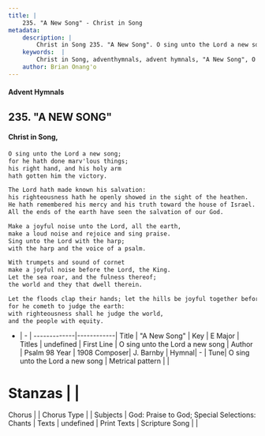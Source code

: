 ```yaml
---
title: |
    235. "A New Song" - Christ in Song
metadata:
    description: |
        Christ in Song 235. "A New Song". O sing unto the Lord a new song; for he hath done marv'lous things; his right hand, and his holy arm hath gotten him the victory. The Lord hath made known his salvation: his righteousness hath he openly showed in the sight of the heathen. He hath remembered his mercy and his truth toward the house of Israel. All the ends of the earth have seen the salvation of our God. Make a joyful noise unto the Lord, all the earth, make a loud noise and rejoice and sing praise. Sing unto the Lord with the harp; with the harp and the voice of a psalm. With trumpets and sound of cornet make a joyful noise before the Lord, the King. Let the sea roar, and the fulness thereof; the world and they that dwell therein. Let the floods clap their hands; let the hills be joyful together before the Lord; for he cometh to judge the earth: with righteousness shall he judge the world, and the people with equity.
    keywords:  |
        Christ in Song, adventhymnals, advent hymnals, "A New Song", O sing unto the Lord a new song. 
    author: Brian Onang'o
---
```


#### Advent Hymnals
## 235. "A NEW SONG"
####  Christ in Song,

```txt
O sing unto the Lord a new song;
for he hath done marv'lous things;
his right hand, and his holy arm
hath gotten him the victory.

The Lord hath made known his salvation:
his righteousness hath he openly showed in the sight of the heathen.
He hath remembered his mercy and his truth toward the house of Israel.
All the ends of the earth have seen the salvation of our God.

Make a joyful noise unto the Lord, all the earth,
make a loud noise and rejoice and sing praise.
Sing unto the Lord with the harp;
with the harp and the voice of a psalm.

With trumpets and sound of cornet
make a joyful noise before the Lord, the King.
Let the sea roar, and the fulness thereof;
the world and they that dwell therein.

Let the floods clap their hands; let the hills be joyful together before the Lord;
for he cometh to judge the earth:
with righteousness shall he judge the world,
and the people with equity.

```

- |   -  |
-------------|------------|
Title | "A New Song" |
Key | E Major |
Titles | undefined |
First Line | O sing unto the Lord a new song |
Author | Psalm 98
Year | 1908
Composer| J. Barnby |
Hymnal|  - |
Tune| O sing unto the Lord a new song |
Metrical pattern | |
# Stanzas |  |
Chorus |  |
Chorus Type |  |
Subjects | God: Praise to God; Special Selections: Chants |
Texts | undefined |
Print Texts | 
Scripture Song |  |
    
